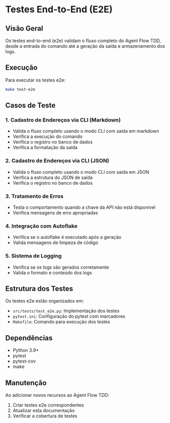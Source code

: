 # Testes End-to-End (E2E)

## Visão Geral

Os testes end-to-end (e2e) validam o fluxo completo do Agent Flow TDD, desde a entrada do comando até a geração da saída e armazenamento dos logs.

## Execução

Para executar os testes e2e:

```bash
make test-e2e
```

## Casos de Teste

### 1. Cadastro de Endereços via CLI (Markdown)
- Valida o fluxo completo usando o modo CLI com saída em markdown
- Verifica a execução do comando
- Verifica o registro no banco de dados
- Verifica a formatação da saída

### 2. Cadastro de Endereços via CLI (JSON)
- Valida o fluxo completo usando o modo CLI com saída em JSON
- Verifica a estrutura do JSON de saída
- Verifica o registro no banco de dados

### 3. Tratamento de Erros
- Testa o comportamento quando a chave da API não está disponível
- Verifica mensagens de erro apropriadas

### 4. Integração com Autoflake
- Verifica se o autoflake é executado após a geração
- Valida mensagens de limpeza de código

### 5. Sistema de Logging
- Verifica se os logs são gerados corretamente
- Valida o formato e conteúdo dos logs

## Estrutura dos Testes

Os testes e2e estão organizados em:
- `src/tests/test_e2e.py`: Implementação dos testes
- `pytest.ini`: Configuração do pytest com marcadores
- `Makefile`: Comando para execução dos testes

## Dependências

- Python 3.9+
- pytest
- pytest-cov
- make

## Manutenção

Ao adicionar novos recursos ao Agent Flow TDD:
1. Criar testes e2e correspondentes
2. Atualizar esta documentação
3. Verificar a cobertura de testes 